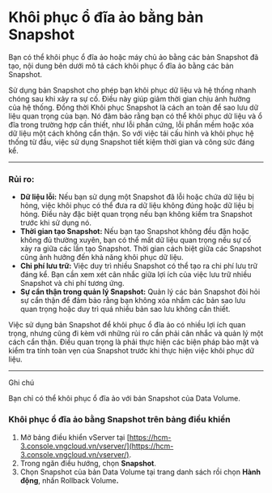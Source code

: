 # Khôi phục ổ đĩa ảo bằng bản Snapshot

Bạn có thể khôi phục ổ đĩa ảo hoặc máy chủ ảo bằng các bản Snapshot đã tạo, nội dung bên dưới mô tả cách khôi phục ổ đĩa ảo bằng các bản Snapshot.

Sử dụng bản Snapshot cho phép bạn khôi phục dữ liệu và hệ thống nhanh chóng sau khi xảy ra sự cố. Điều này giúp giảm thời gian chịu ảnh hưởng của hệ thống. Đồng thời Khôi phục Snapshot là cách an toàn để sao lưu dữ liệu quan trọng của bạn. Nó đảm bảo rằng bạn có thể khôi phục dữ liệu và ổ đĩa trong trường hợp cần thiết, như lỗi phần cứng, lỗi phần mềm hoặc xóa dữ liệu một cách không cẩn thận. So với việc tái cấu hình và khôi phục hệ thống từ đầu, việc sử dụng Snapshot tiết kiệm thời gian và công sức đáng kể.

***

### **Rủi ro:** 

* **Dữ liệu lỗi:** Nếu bạn sử dụng một Snapshot đã lỗi hoặc chứa dữ liệu bị hỏng, việc khôi phục có thể đưa ra dữ liệu không đúng hoặc dữ liệu bị hỏng. Điều này đặc biệt quan trọng nếu bạn không kiểm tra Snapshot trước khi sử dụng nó.
* **Thời gian tạo Snapshot:** Nếu bạn tạo Snapshot không đều đặn hoặc không đủ thường xuyên, bạn có thể mất dữ liệu quan trọng nếu sự cố xảy ra giữa các lần tạo Snapshot. Thời gian cách biệt giữa các Snapshot cũng ảnh hưởng đến khả năng khôi phục dữ liệu.
* **Chi phí lưu trữ:** Việc duy trì nhiều Snapshot có thể tạo ra chi phí lưu trữ đáng kể. Bạn cần xem xét cân nhắc giữa lợi ích của việc lưu trữ nhiều Snapshot và chi phí tương ứng.
* **Sự cẩn thận trong quản lý Snapshot:** Quản lý các bản Snapshot đòi hỏi sự cẩn thận để đảm bảo rằng bạn không xóa nhầm các bản sao lưu quan trọng hoặc duy trì quá nhiều bản sao lưu không cần thiết.

Việc sử dụng bản Snapshot để khôi phục ổ đĩa ảo có nhiều lợi ích quan trọng, nhưng cũng đi kèm với những rủi ro cần phải cân nhắc và quản lý một cách cẩn thận. Điều quan trọng là phải thực hiện các biện pháp bảo mật và kiểm tra tính toàn vẹn của Snapshot trước khi thực hiện việc khôi phục dữ liệu.

***

Ghi chú

Bạn chỉ có thể khôi phục ổ đĩa ảo với bản Snapshot của Data Volume.

### **Khôi phục ổ đĩa ảo bằng Snapshot trên bảng điều khiển** 

1. Mở bảng điều khiển vServer tại [https://hcm-3.console.vngcloud.vn/vserver/](https://hcm-3.console.vngcloud.vn/vserver/).
2. Trong ngăn điều hướng, chọn **Snapshot**.
3. Chọn Snapshot của bản Data Volume tại trang danh sách rồi chọn **Hành động**, nhấn Rollback Volum&#x65;**.**
